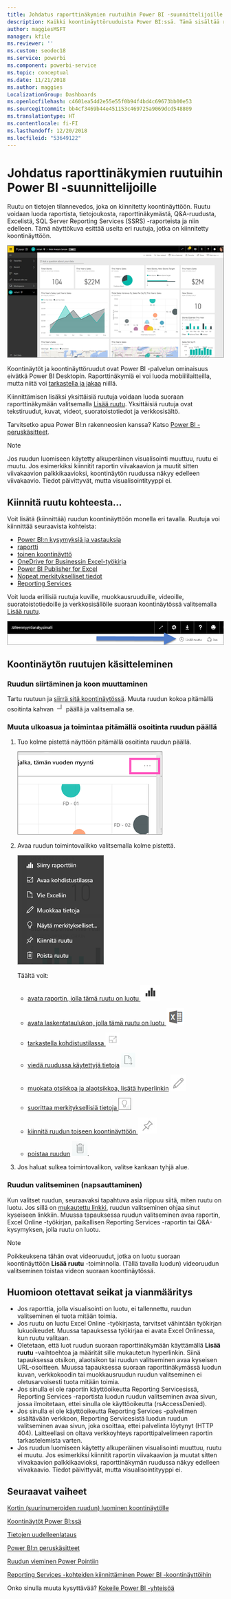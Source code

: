 ```yaml
---
title: Johdatus raporttinäkymien ruutuihin Power BI -suunnittelijoille
description: Kaikki koontinäyttöruuduista Power BI:ssä. Tämä sisältää ruudut, jotka on luotu SQL Server Reporting Services (SSRS) -raporteista.
author: maggiesMSFT
manager: kfile
ms.reviewer: ''
ms.custom: seodec18
ms.service: powerbi
ms.component: powerbi-service
ms.topic: conceptual
ms.date: 11/21/2018
ms.author: maggies
LocalizationGroup: Dashboards
ms.openlocfilehash: c4601ea54d2e55e55f0b94f4bd4c69673bb00e53
ms.sourcegitcommit: bb4cf3469b44e451153c469725a9069dcd548809
ms.translationtype: HT
ms.contentlocale: fi-FI
ms.lasthandoff: 12/20/2018
ms.locfileid: "53649122"
---
```

# <a name="intro-to-dashboard-tiles-for-power-bi-designers"></a>Johdatus raporttinäkymien ruutuihin Power BI -suunnittelijoille

Ruutu on tietojen tilannevedos, joka on kiinnitetty koontinäyttöön. Ruutu voidaan luoda raportista, tietojoukosta, raporttinäkymästä, Q&A-ruudusta, Excelistä, SQL Server Reporting Services (SSRS) -raporteista ja niin edelleen.  Tämä näyttökuva esittää useita eri ruutuja, jotka on kiinnitetty koontinäyttöön.

![Power BI -koontinäyttö](media/service-dashboard-tiles/power-bi-dashboard.png)

Koontinäytöt ja koontinäyttöruudut ovat Power BI -palvelun ominaisuus eivätkä Power BI Desktopin. Raporttinäkymiä ei voi luoda mobiililaitteilla, mutta niitä voi [tarkastella ja jakaa](mobile-apps-view-dashboard.md) niillä.

Kiinnittämisen lisäksi yksittäisiä ruutuja voidaan luoda suoraan raporttinäkymään valitsemalla [Lisää ruutu](service-dashboard-add-widget.md). Yksittäisiä ruutuja ovat tekstiruudut, kuvat, videot, suoratoistotiedot ja verkkosisältö.

Tarvitsetko apua Power BI:n rakenneosien kanssa?  Katso [Power BI - peruskäsitteet](service-basic-concepts.md).

> [!NOTE]
> Jos ruudun luomiseen käytetty alkuperäinen visualisointi muuttuu, ruutu ei muutu.  Jos esimerkiksi kiinnitit raportin viivakaavion ja muutit sitten viivakaavion palkkikaavioksi, koontinäytön ruudussa näkyy edelleen viivakaavio. Tiedot päivittyvät, mutta visualisointityyppi ei.
> 
> 

## <a name="pin-a-tile-from"></a>Kiinnitä ruutu kohteesta...
Voit lisätä (kiinnittää) ruudun koontinäyttöön monella eri tavalla. Ruutuja voi kiinnittää seuraavista kohteista:

* [Power BI:n kysymyksiä ja vastauksia](service-dashboard-pin-tile-from-q-and-a.md)
* [raportti](service-dashboard-pin-tile-from-report.md)
* [toinen koontinäyttö](service-pin-tile-to-another-dashboard.md)
* [OneDrive for Businessin Excel-työkirja](service-dashboard-pin-tile-from-excel.md)
* [Power BI Publisher for Excel](publisher-for-excel.md)
* [Nopeat merkitykselliset tiedot](service-insights.md)
* [Reporting Services](https://docs.microsoft.com/sql/reporting-services/pin-reporting-services-items-to-power-bi-dashboards)

Voit luoda erillisiä ruutuja kuville, muokkausruuduille, videoille, suoratoistotiedoille ja verkkosisällölle suoraan koontinäytössä valitsemalla [Lisää ruutu](service-dashboard-add-widget.md).

  ![Lisää ruutu -kuvake](media/service-dashboard-tiles/add_widgetnew.png)

## <a name="interacting-with-tiles-on-a-dashboard"></a>Koontinäytön ruutujen käsitteleminen
### <a name="move-and-resize-a-tile"></a>Ruudun siirtäminen ja koon muuttaminen
Tartu ruutuun ja [siirrä sitä koontinäytössä](service-dashboard-edit-tile.md). Muuta ruudun kokoa pitämällä osoitinta kahvan ![kahva](media/service-dashboard-tiles/resize-handle.jpg) päällä ja valitsemalla se.

### <a name="hover-over-a-tile-to-change-the-appearance-and-behavior"></a>Muuta ulkoasua ja toimintaa pitämällä osoitinta ruudun päällä
1. Tuo kolme pistettä näyttöön pitämällä osoitinta ruudun päällä.
   
    ![ruudun kolme pistettä](media/service-dashboard-tiles/ellipses_new.png)
2. Avaa ruudun toimintovalikko valitsemalla kolme pistettä.
   
    ![kolme pistettä -kuvake](media/service-dashboard-tiles/power-bi-tile-menu.png)
   
    Täältä voit:
   
   * [avata raportin, jolla tämä ruutu on luotu ](service-reports.md) ![raporttikuvake](media/service-dashboard-tiles/chart-icon.jpg)  
   
   * [avata laskentataulukon, jolla tämä ruutu on luotu ](service-reports.md) ![laskentataulukkokuvake](media/service-dashboard-tiles/power-bi-open-worksheet.png)  
     
    * [tarkastella kohdistustilassa ](service-focus-mode.md) ![kohdistuskuvake](media/service-dashboard-tiles/fullscreen-icon.jpg)  
     * [viedä ruudussa käytettyjä tietoja](visuals/power-bi-visualization-export-data.md) ![vie tiedot -kuvake](media/service-dashboard-tiles/export-icon.png)
     * [muokata otsikkoa ja alaotsikkoa, lisätä hyperlinkin](service-dashboard-edit-tile.md) ![muokkauskuvake](media/service-dashboard-tiles/pencil-icon.jpg)
     * [suorittaa merkityksellisiä tietoja ](service-insights.md) ![merkityksellisiä tietoja -kuvake](media/service-dashboard-tiles/power-bi-insights.png)
     * [kiinnitä ruudun toiseen koontinäyttöön ](service-pin-tile-to-another-dashboard.md) 
        ![Kiinnitä-kuvake](media/service-dashboard-tiles/pin-icon.jpg)
     * [poistaa ruudun](service-dashboard-edit-tile.md)
     ![Poista-kuvake](media/service-dashboard-tiles/trash-icon.png).
3. Jos haluat sulkea toimintovalikon, valitse kankaan tyhjä alue.

### <a name="select-click-a-tile"></a>Ruudun valitseminen (napsauttaminen)
Kun valitset ruudun, seuraavaksi tapahtuva asia riippuu siitä, miten ruutu on luotu. Jos sillä on [mukautettu linkki](service-dashboard-edit-tile.md), ruudun valitseminen ohjaa sinut kyseiseen linkkiin. Muussa tapauksessa ruudun valitseminen avaa raportin, Excel Online -työkirjan, paikallisen Reporting Services -raportin tai Q&A-kysymyksen, jolla ruutu on luotu.

> [!NOTE]
> Poikkeuksena tähän ovat videoruudut, jotka on luotu suoraan koontinäyttöön **Lisää ruutu** -toiminnolla. (Tällä tavalla luodun) videoruudun valitseminen toistaa videon suoraan koontinäytössä.   
> 
> 

## <a name="considerations-and-troubleshooting"></a>Huomioon otettavat seikat ja vianmääritys

* Jos raporttia, jolla visualisointi on luotu, ei tallennettu, ruudun valitseminen ei tuota mitään toimia.
* Jos ruutu on luotu Excel Online -työkirjasta, tarvitset vähintään työkirjan lukuoikeudet. Muussa tapauksessa työkirjaa ei avata Excel Onlinessa, kun ruutu valitaan.
* Oletetaan, että luot ruudun suoraan raporttinäkymään käyttämällä **Lisää ruutu** -vaihtoehtoa ja määrität sille mukautetun hyperlinkin. Siinä tapauksessa otsikon, alaotsikon tai ruudun valitseminen avaa kyseisen URL-osoitteen. Muussa tapauksessa suoraan raporttinäkymässä luodun kuvan, verkkokoodin tai muokkausruudun ruudun valitseminen ei oletusarvoisesti tuota mitään toimia.
* Jos sinulla ei ole raportin käyttöoikeutta Reporting Servicesissä, Reporting Services -raportista luodun ruudun valitseminen avaa sivun, jossa ilmoitetaan, ettei sinulla ole käyttöoikeutta (rsAccessDenied).
* Jos sinulla ei ole käyttöoikeutta Reporting Services -palvelimen sisältävään verkkoon, Reporting Servicesistä luodun ruudun valitseminen avaa sivun, joka osoittaa, ettei palvelinta löytynyt (HTTP 404). Laitteellasi on oltava verkkoyhteys raporttipalvelimeen raportin tarkastelemista varten.
* Jos ruudun luomiseen käytetty alkuperäinen visualisointi muuttuu, ruutu ei muutu.  Jos esimerkiksi kiinnitit raportin viivakaavion ja muutat sitten viivakaavion palkkikaavioksi, raporttinäkymän ruudussa näkyy edelleen viivakaavio. Tiedot päivittyvät, mutta visualisointityyppi ei.

## <a name="next-steps"></a>Seuraavat vaiheet
[Kortin (suurinumeroiden ruudun) luominen koontinäytölle](power-bi-visualization-card.md)

[Koontinäytöt Power BI:ssä](service-dashboards.md)  

[Tietojen uudelleenlataus](refresh-data.md)

[Power BI:n peruskäsitteet](service-basic-concepts.md)

[Ruudun vieminen Power Pointiin](http://blogs.msdn.com/b/powerbidev/archive/2015/09/28/integrating-power-bi-tiles-into-office-documents.aspx)

[Reporting Services -kohteiden kiinnittäminen Power BI -koontinäyttöihin](https://msdn.microsoft.com/library/mt604784.aspx)

Onko sinulla muuta kysyttävää? [Kokeile Power BI -yhteisöä](http://community.powerbi.com/)

